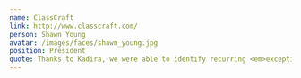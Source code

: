 ```yaml
---
name: ClassCraft
link: http://www.classcraft.com/
person: Shawn Young
avatar: /images/faces/shawn_young.jpg
position: President
quote: Thanks to Kadira, we were able to identify recurring <em>exceptions</em> on both the client and the server..
---
```

